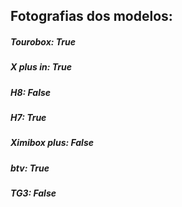 ## Fotografias dos modelos:
##### Tourobox: True
##### X plus in: True
##### H8: False
##### H7: True
##### Ximibox plus: False
##### btv: True
##### TG3: False

